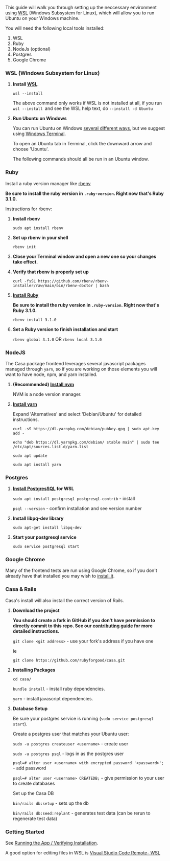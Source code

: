 

This guide will walk you through setting up the neccessary environment using  [WSL](https://docs.microsoft.com/en-us/windows/wsl/install) (Windows Subsystem for Linux), which will allow you to run Ubuntu on your Windows machine. 

You will need the following local tools installed:

1. WSL
2. Ruby
3. NodeJs (optional)
4. Postgres
5. Google Chrome

### WSL (Windows Subsystem for Linux)

1. **Install [WSL](https://docs.microsoft.com/en-us/windows/wsl/install)**. 

   `wsl --install`

   The above command only works if WSL is not installed at all, if you run `wsl --install `and see the WSL help text, do `--install -d Ubuntu`

2. **Run Ubuntu on Windows**
   
   You can run Ubuntu on Windows [several different ways](https://docs.microsoft.com/en-us/windows/wsl/install#ways-to-run-multiple-linux-distributions-with-wsl), but we suggest using [Windows Terminal](https://docs.microsoft.com/en-us/windows/terminal/install). 

   To open an Ubuntu tab in Terminal, click the downward arrow and choose 'Ubuntu'. 

   The following commands should all be run in an Ubuntu window. 

### Ruby

Install a ruby version manager like [rbenv](https://github.com/rbenv/rbenv#installation)

  **Be sure to install the ruby version in `.ruby-version`. Right now that's Ruby 3.1.0.** 

Instructions for rbenv:

1. **Install rbenv**

   `sudo apt install rbenv`

2. **Set up rbenv in your shell**

   `rbenv init`

3. **Close your Terminal window and open a new one so your changes take effect.**

4. **Verify that rbenv is properly set up**

   `curl -fsSL https://github.com/rbenv/rbenv-installer/raw/main/bin/rbenv-doctor | bash`

5.  **[Install Ruby](https://github.com/rbenv/rbenv#installing-ruby-versions)**

      **Be sure to install the ruby version in `.ruby-version`. Right now that's Ruby 3.1.0.** 

      `rbenv install 3.1.0`

6. **Set a Ruby version to finish installation and start**

    `rbenv global 3.1.0` OR `rbenv local 3.1.0`


### NodeJS

The Casa package frontend leverages several javascript packages managed through `yarn`, so if you are working on those elements you will want to have node, npm, and yarn installed.

1. **(Recommended) [Install nvm](https://github.com/nvm-sh/nvm#installing-and-updating)**

   NVM is a node version manager.

2. **[Install yarn](https://classic.yarnpkg.com/en/docs/install)** 

   Expand 'Alternatives' and select 'Debian/Ubuntu' for detailed instructions.

   `curl -sS https://dl.yarnpkg.com/debian/pubkey.gpg | sudo apt-key add -`
   
   `echo "deb https://dl.yarnpkg.com/debian/ stable main" | sudo tee /etc/apt/sources.list.d/yarn.list`

   `sudo apt update`

   `sudo apt install yarn`

### Postgres

1. **[Install PostgresSQL](https://docs.microsoft.com/en-us/windows/wsl/tutorials/wsl-database#install-postgresql) for WSL**

   `sudo apt install postgresql postgresql-contrib` - install
   
   `psql --version` - confirm installation and see version number
   
 2. **Install libpq-dev library**
 
      `sudo apt-get install libpq-dev`

3. **Start your postgresql service** 

   `sudo service postgresql start`


### Google Chrome

Many of the frontend tests are run using Google Chrome, so if you don't already have that installed you may wish to [install it](https://www.google.com/chrome/downloads/).

### Casa & Rails

Casa's install will also install the correct version of Rails. 

1. **Download the project**

   **You should create a fork in GitHub if you don't have permission to directly commit to this repo. See our [contributing guide](https://github.com/rubyforgood/casa/blob/main/doc/CONTRIBUTING.md) for more detailed instructions.**

   `git clone <git address>` - use your fork's address if you have one

   ie

   `git clone https://github.com/rubyforgood/casa.git`

2. **Installing Packages**

   `cd casa/`

   `bundle install` -  install ruby dependencies.

   `yarn` - install javascript dependencies.

3. **Database Setup**

   Be sure your postgres service is running (`sudo service postgresql start`).

   Create a postgres user that matches your Ubuntu user:

   `sudo -u postgres createuser <username>` - create user
   
   `sudo -u postgres psql` - logs in as the postgres user
   
   `psql=# alter user <username> with encrypted password '<password>';` - add password
   
   `psql=# alter user <username> CREATEDB;` - give permission to your user to create databases
 
   Set up the Casa DB

    `bin/rails db:setup`  - sets up the db
    
    `bin/rails db:seed:replant` - generates test data (can be rerun to regenerate test data)

### Getting Started

See [Running the App / Verifying Installation](https://github.com/rubyforgood/casa#running-the-app--verifying-installation). 

A good option for editing files in WSL is [Visual Studio Code Remote- WSL](https://code.visualstudio.com/docs/remote/wsl)

